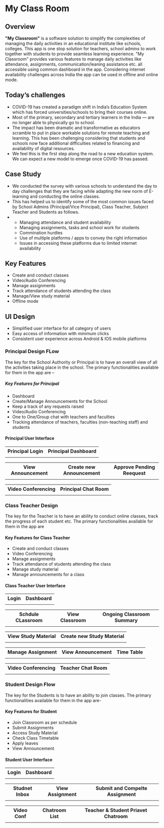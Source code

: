 <h1>My Class Room</h1>

## Overview
<b>"My Classroom"</b> is a software solution to simplify the complexities of managing the daily activities in an educational institute like schools, colleges. This app is one stop solution for teachers, school admins to work together with students to provide seamless learning experience. "My Classroom" provides various features to manage daily activities like attendance, assignments, communication/leaning assistance etc. all accessible using common dashboard in the app. Considering internet availability challenges across India the app can be used in offline and online mode.

## Today’s challenges 
- COVID-19 has created a paradigm shift in India’s Education System which has forced universities/schools to bring their courses online.
- Most of the primary, secondary and tertiary learners in the India — are no longer able to physically go to school.
- The impact has been dramatic and transformative as educators scramble to put in place workable solutions for remote teaching and learning. This has been challenging considering that students and schools now face additional difficulties related to financing and availability of digital resources.
- We feel this is the first step along the road to a new education system. We can expect a new model to emerge once COVID-19 has passed.


## Case Study
<ul>
 <li> We conducted the survey with various schools to understand the day to day challenges that they are facing while adapting the new norm of E-learning and conducting the online classes.</li>
<li>This has helped us to identify some of the most common issues faced by School Admins (Principal/Vice Principal), Class Teacher, Subject Teacher and Students as follows.</li>
<li><ul>
 <li>Managing attendance and student availability</li>
 <li>Managing assignments, tasks and school work for students</li>
 <li>Commination hurdles </li>
 <li>Use of multiple platforms / apps to convey the right information</li>
 <li>Issues in accessing these platforms due to limited internet availability</li>
 </ul>
 </li>
 </ul>


##  Key Features 

-	Create and conduct classes
-	Video/Audio Conferencing
-	Manage assignments 
-	Track attendance of students attending the class
-	Manage/View study material
- Offline mode 


## UI Design
<ul>
 <li>Simplified user interface for all category of users</li>
 <li>Easy access of information with minimum clicks</li>
 <li>Consistent user experience across Android & IOS mobile platforms</li>
</ul>

<h3> Principal Design FLow </h3>
 The key for the School Authority or Principal is to have an overall view of all the activities taking place in the school. The primary functionalities available for them in the app are –
<h5>  Key Features for Principal </h5>
<ul>
 <li>Dashboard</li>
 <li>Create/Manage Announcements for the School</li>
 <li>Keep a track of any requests raised</li>
 <li>Video/Audio Conferencing</li>
 <li>One to One/Group chat with teachers and faculties</li>
 <li>Tracking attendance of teachers, faculties (non-teaching staff) and students</li>
 </ul>


 <h4>Principal User Interface</h4>


 <table>
 <th>Principal Login</th>
  <th>Principal Dashboard</th>
 <tr>
   <td>
    <img src="./images/Login_Page_-_Principal.png" alt="">   
   </td>
  <td>
   <img src="./images/Dashboard_-_Principal.png" alt="">     
   </td>
</tr>
</table>

 <table>
 <th>View Announcement</th>
 <th>Create new Announcement</th>
  <th>Approve Pending Reequest</th>

 <tr>
   <td>
  <img src="./images/View_Announcements_-_Principal.png" alt="">     
   
   </td>
  <td>
   <img src="./images/Create_Announcement_-_Teacher.png" alt="">     
   
   </td>
     <td>
   <img src="./images/Approve_leaves_-_Teacher.png" alt=""> 
   </td>
</tr>
</table>

 <table>
 <th>Video Conferencing</th>
 <th>Principal Chat Room</th>
 <tr>
   <td>
  <img src="./images/Video_conf.png" alt="">
  </td>
 <td>
  <img src="./images/Chat_Room_-_Principal.png" alt="">
  </td>
</tr>
</table>

 ### Class Teacher Design 
The key for the Teacher is to have an ability to conduct online classes, track the progress of each student etc. The primary functionalities available for them in the app are 

####  Key Features for Class Teacher

-	Create and conduct classes
-	Video Conferencing
-	Manage assignments 
-	Track attendance of students attending the class
-	Manage study material
-	Manage announcements for a class

 #### Class Teacher User Interface

<table>
 <th>Login</th>
 <th>Dashboard</th>
 <tr>
   <td>
    <img src="./images/Login_Page_-_Teacher.png" alt="">
  </td>
 <td>
    <img src="./images/Dashboard_-_Teacher.png" alt="">
  </td>
</tr>
</table>
<table>
  <th>Schdule CLassroom</th>
 <th>View Classroom</th>
  <th>Ongoing Classroom Summary</th>

 <tr>
 <td>
  <img src="./images/Schedule_Classroom_-_Teacher.png" alt="">
  </td>
   <td>
  <img src="./images/XX_-_Student_Landing_Page.png" alt="">
  </td>
  <td>
  <img src="./images/Class_Summary_-_Teacher.png" alt="">
  </td>
 
 
</tr>
</table>

<table>
 <th>View Study Material</th>
 <th>Create new Study Material</th>
 <tr>
   <td>
  <img src="./images/Study_material_-_Manage_-_Teacher.png" alt="">
  </td>
 <td>
  <img src="./images/Create_Study_material.png" alt="">
  </td>
 
</tr>
</table>

<table>
 <th>Manage Assignment</th>
 <th>View Announcement</th>
 <th>Time Table</th>
 <tr>
   <td>
  <img src="./images/create_Ass.png" alt="">   
  </td>
 <td>
  <img src="./images/View_Announcements_-_Teacher.png" alt="">  
  </td>
 <td>
  <img src="./images/View_Timetable_-_Teacher.png" alt="">
  </td>
</tr>
</table>

 <table>
 <th>Video Conferencing</th>
 <th>Teacher Chat Room</th>
 <tr>
   <td>
  <img src="./images/Video_conf.png" alt="">
  </td>
 <td>
  <img src="./images/XX_-_Public_Chat_-_Teacher.png" alt="">  
  </td>
</tr>
</table>

 ### Student Design Flow
The key for the Students is to have an ability to join classes. The primary functionalities available for them in the app are-
####  Key Features for Student

-	Join Classroom as per schedule
-	Submit Assignments
- Access Study Material
-	Check Class Timetable
-	Apply leaves
-	View Announcement

 #### Student User Interface

<table>
 <th>Login</th>
 <th>Dashboard</th>
 <tr>
   <td>
  <img src="./images/Login_Page_-_Student.png" alt="">
  </td>
 <td>
  <img src="./images/Dashboard_-_Student.png" alt="">
  </td>
</tr>
</table>
 

<table>
 <th>Studnet Inbox</th>
 <th>View Assignment</th>
 <th>Submit and Compelte Assignment</th>
 <tr>
   <td>
  <img src="./images/Studnet_inbox.png" alt="">
  </td>
 <td>
  <img src="./images/Assignments_-_View_-_Student.png" alt="">
  </td>
   <td>
  <img src="./images/Assignments_-_Submit_-_Student.png" alt="">
  </td>
</tr>
</table>


<table>
 <th>Video Conf</th>
 <th>Chatroom List</th>
 <th>Teacher & Student Priavet Chatroom</th>
 <tr>
   <td>
  <img src="./images/Video_conf.png" alt="">
  </td>
<td>
  <img src="./images/Student_List_-_Teacher.png" alt="">
  </td>
   <td>
  <img src="./images/Chat_Room_-_Student.png" alt="">
  </td>
</tr>
</table>
